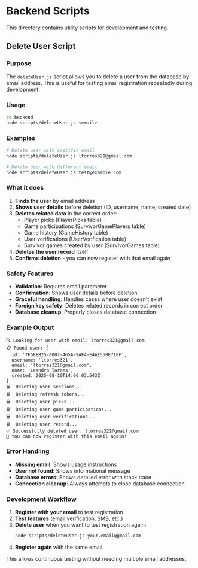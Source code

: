 # Backend Scripts

This directory contains utility scripts for development and testing.

## Delete User Script

### Purpose
The `deleteUser.js` script allows you to delete a user from the database by email address. This is useful for testing email registration repeatedly during development.

### Usage

```bash
cd backend
node scripts/deleteUser.js <email>
```

### Examples

```bash
# Delete user with specific email
node scripts/deleteUser.js ltorres321@gmail.com

# Delete user with different email
node scripts/deleteUser.js test@example.com
```

### What it does

1. **Finds the user** by email address
2. **Shows user details** before deletion (ID, username, name, created date)
3. **Deletes related data** in the correct order:
   - Player picks (PlayerPicks table)
   - Game participations (SurvivorGamePlayers table)
   - Game history (GameHistory table)
   - User verifications (UserVerification table)
   - Survivor games created by user (SurvivorGames table)
4. **Deletes the user record** itself
5. **Confirms deletion** - you can now register with that email again

### Safety Features

- **Validation**: Requires email parameter
- **Confirmation**: Shows user details before deletion
- **Graceful handling**: Handles cases where user doesn't exist
- **Foreign key safety**: Deletes related records in correct order
- **Database cleanup**: Properly closes database connection

### Example Output

```
🔍 Looking for user with email: ltorres321@gmail.com
📋 Found user: {
  id: '7F58EB25-E007-465A-9AF4-E4AE55BE71EF',
  username: 'ltorres321',
  email: 'ltorres321@gmail.com',
  name: 'Leandro Torres',
  created: 2025-08-10T14:06:03.543Z
}
🗑️  Deleting user sessions...
🗑️  Deleting refresh tokens...
🗑️  Deleting user picks...
🗑️  Deleting user game participations...
🗑️  Deleting user verifications...
🗑️  Deleting user record...
✅ Successfully deleted user: ltorres321@gmail.com
🎯 You can now register with this email again!
```

### Error Handling

- **Missing email**: Shows usage instructions
- **User not found**: Shows informational message
- **Database errors**: Shows detailed error with stack trace
- **Connection cleanup**: Always attempts to close database connection

### Development Workflow

1. **Register with your email** to test registration
2. **Test features** (email verification, SMS, etc.)
3. **Delete user** when you want to test registration again:
   ```bash
   node scripts/deleteUser.js your.email@gmail.com
   ```
4. **Register again** with the same email

This allows continuous testing without needing multiple email addresses.